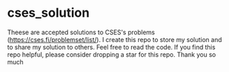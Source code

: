 # cses_solution
Theese are accepted solutions to CSES's problems (https://cses.fi/problemset/list/). I create this repo to store my solution and to share my solution to others. Feel free to read the code. If you find this repo helpful, please consider dropping a star for this repo. Thank you so much
